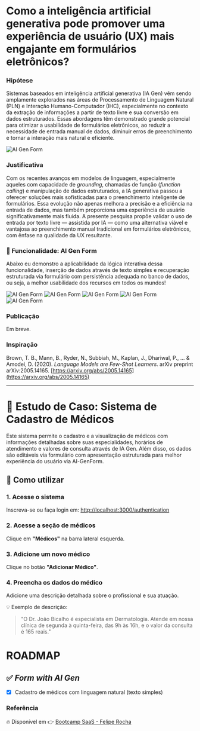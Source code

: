 # Como a inteligência artificial generativa pode promover uma experiência de usuário (UX) mais engajante em formulários eletrônicos?

### Hipótese

Sistemas baseados em inteligência artificial generativa (IA Gen) vêm sendo amplamente explorados nas áreas de Processamento de Linguagem Natural (PLN) e Interação Humano-Computador (IHC), especialmente no contexto da extração de informações a partir de texto livre e sua conversão em dados estruturados. Essas abordagens têm demonstrado grande potencial para otimizar a usabilidade de formulários eletrônicos, ao reduzir a necessidade de entrada manual de dados, diminuir erros de preenchimento e tornar a interação mais natural e eficiente.

![AI Gen Form](https://ik.imagekit.io/fredsrocha/fsw/gen-ai-form.gif?updatedAt=1748470886329)

### Justificativa
Com os recentes avanços em modelos de linguagem, especialmente aqueles com capacidade de *grounding*, chamadas de função (*function calling*) e manipulação de dados estruturados, a IA generativa passou a oferecer soluções mais sofisticadas para o preenchimento inteligente de formulários. Essa evolução não apenas melhora a precisão e a eficiência na entrada de dados, mas também proporciona uma experiência de usuário significativamente mais fluida. A presente pesquisa propõe validar o uso de entrada por texto livre — assistida por IA — como uma alternativa viável e vantajosa ao preenchimento manual tradicional em formulários eletrônicos, com ênfase na qualidade da UX resultante.

### 🐐 Funcionalidade: AI Gen Form

Abaixo eu demonstro a aplicabilidade da lógica interativa dessa funcionalidade, inserção de dados através de texto simples e recuperação estruturada via formulário com persistência adequada no banco de dados, ou seja, a melhor usabilidade dos recursos em todos os mundos!

![AI Gen Form](https://ik.imagekit.io/fredsrocha/fsw/screen_1.png?updatedAt=1748606516208)
![AI Gen Form](https://ik.imagekit.io/fredsrocha/fsw/screen_2.png?updatedAt=1748606516281)
![AI Gen Form](https://ik.imagekit.io/fredsrocha/fsw/screen_3.png?updatedAt=1748606516298)
![AI Gen Form](https://ik.imagekit.io/fredsrocha/fsw/screen_4.png?updatedAt=1748606516344)
![AI Gen Form](https://ik.imagekit.io/fredsrocha/fsw/screen_5.png?updatedAt=1748606515920)

### Publicação

Em breve.

### Inspiração

Brown, T. B., Mann, B., Ryder, N., Subbiah, M., Kaplan, J., Dhariwal, P., ... & Amodei, D. (2020). *Language Models are Few-Shot Learners*. arXiv preprint arXiv:2005.14165. [https://arxiv.org/abs/2005.14165](https://arxiv.org/abs/2005.14165)

---

# 🏥 Estudo de Caso: Sistema de Cadastro de Médicos

Este sistema permite o cadastro e a visualização de médicos com informações detalhadas sobre suas especialidades, horários de atendimento e valores de consulta através de IA Gen. Além disso, os dados são editáveis via formulário com apresentação estruturada para melhor experiência do usuário via AI-GenForm.

## 🚀 Como utilizar

### 1. Acesse o sistema

Inscreva-se ou faça login em: [http://localhost:3000/authentication](http://localhost:3000/authentication)

### 2. Acesse a seção de médicos

Clique em **"Médicos"** na barra lateral esquerda.

### 3. Adicione um novo médico

Clique no botão **"Adicionar Médico"**.

### 4. Preencha os dados do médico

Adicione uma descrição detalhada sobre o profissional e sua atuação.

💡 Exemplo de descrição:

> "O Dr. João Bicalho é especialista em Dermatologia. Atende em nossa clínica de segunda à quinta-feira, das 9h às 16h, e o valor da consulta é 165 reais."

# ROADMAP

## ✅ *Form with AI Gen*

- [x] Cadastro de médicos com linguagem natural (texto simples)

### Referência

🔥 Disponível em 👉 [Bootcamp SaaS - Felipe Rocha](https://github.com/felipemotarocha/doutor-agenda)
